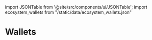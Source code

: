 import JSONTable from '@site/src/components/ui/JSONTable';
import ecosystem_wallets from "/static/data/ecosystem_wallets.json"

# Wallets

<JSONTable theadData={Object.keys(ecosystem_wallets[0])} tbodyData={ecosystem_wallets}/>


